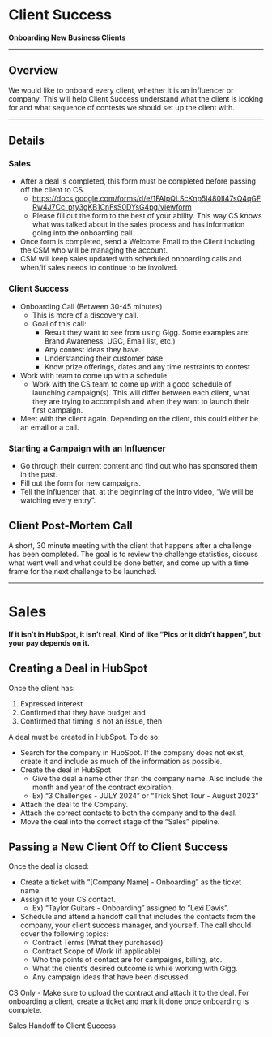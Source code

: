 # Client Success
**Onboarding New Business Clients**

---

## Overview
We would like to onboard every client, whether it is an influencer or company. This will help Client Success understand what the client is looking for and what sequence of contests we should set up the client with. 

---

## Details

### Sales
- After a deal is completed, this form must be completed before passing off the client to CS. 
    - https://docs.google.com/forms/d/e/1FAIpQLScKnp5I480II47sQ4qGFRw4J7Cc_pty3gKB1CnFsS0DYsG4pg/viewform
    - Please fill out the form to the best of your ability. This way CS knows what was talked about in the sales process and has information going into the onboarding call. 
- Once form is completed, send a Welcome Email to the Client including the CSM who will be managing the account. 
- CSM will keep sales updated with scheduled onboarding calls and when/if sales needs to continue to be involved. 

### Client Success
- Onboarding Call (Between 30-45 minutes)
    - This is more of a discovery call. 
    - Goal of this call: 
      - Result they want to see from using Gigg. Some examples are: Brand Awareness, UGC, Email list, etc.)
      - Any contest ideas they have. 
      - Understanding their customer base 
      - Know prize offerings, dates and any time restraints to contest
- Work with team to come up with a schedule
  - Work with the CS team to come up with a good schedule of launching campaign(s). This will differ between each client, what they are trying to accomplish and when they want to launch their first campaign. 
- Meet with the client again. Depending on the client, this could either be an email or a call. 

### Starting a Campaign with an Influencer
- Go through their current content and find out who has sponsored them in the past.
- Fill out the form for new campaigns.
- Tell the influencer that, at the beginning of the intro video, “We will be watching every entry”.

## Client Post-Mortem Call

A short, 30 minute meeting with the client that happens after a challenge has been completed.  The goal is to review the challenge statistics, discuss what went well and what could be done better, and come up with a time frame for the next challenge to be launched. 

---

# Sales
**If it isn’t in HubSpot, it isn’t real. Kind of like “Pics or it didn’t happen”, but your pay depends on it.**

## Creating a Deal in HubSpot
Once the client has: 
  1. Expressed interest 
  2. Confirmed that they have budget and 
  3. Confirmed that timing is not an issue, then 

  A deal must be created in HubSpot. To do so: 
  - Search for the company in HubSpot. If the company does not exist, create it and include as much of the information as possible.
  - Create the deal in HubSpot
    - Give the deal a name other than the company name. Also include the month and year of the contract expiration.  
    - Ex) “3 Challenges - JULY 2024” or “Trick Shot Tour - August 2023”
  - Attach the deal to the Company.
  - Attach the correct contacts to both the company and to the deal.
  - Move the deal into the correct stage of the “Sales” pipeline.

## Passing a New Client Off to Client Success
Once the deal is closed: 

- Create a ticket with “[Company Name] - Onboarding” as the ticket name.  
- Assign it to your CS contact.
  - Ex) “Taylor Guitars - Onboarding” assigned to “Lexi Davis”.
- Schedule and attend a handoff call that includes the contacts from the company, your client success manager, and yourself. The call should cover the following topics:
  - Contract Terms (What they purchased)
  - Contract Scope of Work (if applicable)
  - Who the points of contact are for campaigns, billing, etc.
  - What the client’s desired outcome is while working with Gigg.
  - Any campaign ideas that have been discussed.






CS Only - Make sure to upload the contract and attach it to the deal.
For onboarding a client, create a ticket and mark it done once onboarding is complete.


Sales Handoff to Client Success
